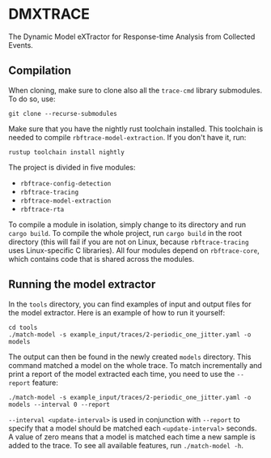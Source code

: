 # DMXTRACE

The Dynamic Model eXTractor for Response-time Analysis from Collected Events.

## Compilation

When cloning, make sure to clone also all the `trace-cmd` library submodules. To do so, use:

```
git clone --recurse-submodules
```

Make sure that you have the nightly rust toolchain installed. This toolchain is needed to compile `rbftrace-model-extraction`. If you don't have it, run:

```
rustup toolchain install nightly
```

The project is divided in five modules:

* `rbftrace-config-detection`
* `rbftrace-tracing`
* `rbftrace-model-extraction`
* `rbftrace-rta`

To compile a module in isolation, simply change to its directory and run `cargo build`. To compile the whole project, run `cargo build` in the root directory (this will fail if you are not on Linux, because `rbftrace-tracing` uses Linux-specific C libraries). All four modules depend on `rbftrace-core`, which contains code that is shared across the modules.

## Running the model extractor

In the `tools` directory, you can find examples of input and output files for the model extractor. Here is an example of how to run it yourself:

```
cd tools
./match-model -s example_input/traces/2-periodic_one_jitter.yaml -o models
```

The output can then be found in the newly created `models` directory. This command matched a model on the whole trace. To match incrementally and print a report of the model extracted each time, you need to use the `--report` feature:

```
./match-model -s example_input/traces/2-periodic_one_jitter.yaml -o models --interval 0 --report
```

`--interval <update-interval>` is used in conjunction with `--report` to specify that a model should be matched each `<update-interval>` seconds. A value of zero means that a model is matched each time a new sample is added to the trace. To see all available features, run `./match-model -h`.
